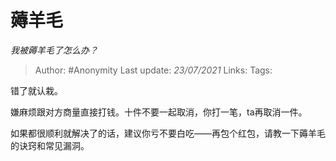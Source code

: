 # 薅羊毛
*我被薅羊毛了怎么办？*

> Author: #Anonymity
> Last update: *23/07/2021*
> Links:
> Tags:

错了就认栽。

嫌麻烦跟对方商量直接打钱。十件不要一起取消，你打一笔，ta再取消一件。

如果都很顺利就解决了的话，建议你亏不要白吃——再包个红包，请教一下薅羊毛的诀窍和常见漏洞。
